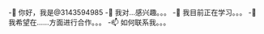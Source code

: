  -👋 你好，我是@3143594985
 -👀 我对…感兴趣。。。
 -🌱 我目前正在学习。。。
 -💞️ 我希望在……方面进行合作。。。
 -📫 如何联系我。。。

<!---
3143594985/3143594985是一个✨ 特殊的✨ 因为它的`README.md`（此文件）出现在GitHub配置文件中。
您可以单击预览链接查看更改。
 ---&#62;
